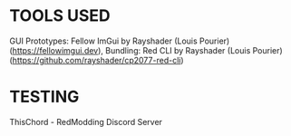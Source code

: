 # TOOLS USED

GUI Prototypes: Fellow ImGui by Rayshader (Louis Pourier) (https://fellowimgui.dev),
Bundling: Red CLI by Rayshader (Louis Pourier) (https://github.com/rayshader/cp2077-red-cli)

# TESTING

ThisChord - RedModding Discord Server